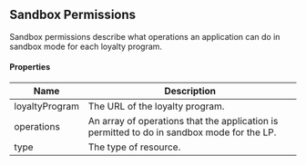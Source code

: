## Sandbox Permissions

Sandbox permissions describe what operations an application can do in sandbox mode for each loyalty program.

#### Properties

<table>
    <thead>
        <tr>
            <th>Name</th>
            <th>Description</th>
        </tr>
    </thead>
    <tbody>
        <tr>
            <td>loyaltyProgram</td>
            <td>The URL of the loyalty program.</td>
        </tr>
        <tr>
            <td>operations</td>
            <td>An array of operations that the application is permitted to do in sandbox mode for the LP.</td>
        </tr>
        <tr>
            <td>type</td>
            <td>The type of resource.</td>
        </tr>
    </tbody>
</table>









